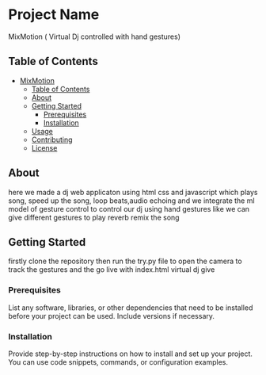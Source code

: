 # Project Name

MixMotion ( Virtual Dj controlled with hand gestures)

## Table of Contents

- [MixMotion](#project-name)
  - [Table of Contents](#table-of-contents)
  - [About](#about)
  - [Getting Started](#getting-started)
    - [Prerequisites](#prerequisites)
    - [Installation](#installation)
  - [Usage](#usage)
  - [Contributing](#contributing)
  - [License](#license)

## About

here we made a dj web applicaton using html css and javascript which plays song, speed up the song, loop beats,audio echoing and we integrate the ml model of gesture control to control our dj using hand gestures like we can give different gestures to play reverb remix the song 

## Getting Started

firstly clone the repository 
then run the try.py file to open the camera to track the gestures and the go live with index.html virtual dj give 

### Prerequisites

List any software, libraries, or other dependencies that need to be installed before your project can be used. Include versions if necessary.

### Installation

Provide step-by-step instructions on how to install and set up your project. You can use code snippets, commands, or configuration examples.


 
 

